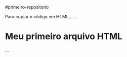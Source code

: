 #primeiro-repositorio

Para copiar o código em HTML...
...
<html>
  <h1>Meu primeiro arquivo HTML </h1>
  </html>
  ...
  
